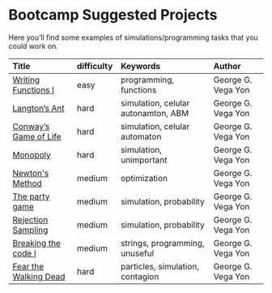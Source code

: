 Bootcamp Suggested Projects
================

Here you’ll find some examples of simulations/programming tasks that you
could work
on.

| Title                                  | difficulty | Keywords                            | Author             |
| :------------------------------------- | :--------- | :---------------------------------- | :----------------- |
| [Writing Functions I](functions1/)     | easy       | programming, functions              | George G. Vega Yon |
| [Langton’s Ant](langtons-ant/)         | hard       | simulation, celular autonamton, ABM | George G. Vega Yon |
| [Conway’s Game of Life](life/)         | hard       | simulation, celular automaton       | George G. Vega Yon |
| [Monopoly](monopoly-game/)             | hard       | simulation, unimportant             | George G. Vega Yon |
| [Newton's Method](newtons/)            | medium     | optimization                        | George G. Vega Yon |
| [The party game](party/)               | medium     | simulation, probability             | George G. Vega Yon |
| [Rejection Sampling](rejection/)       | medium     | simulation, probability             | George G. Vega Yon |
| [Breaking the code I](secret1/)        | medium     | strings, programming, unuseful      | George G. Vega Yon |
| [Fear the Walking Dead](walking-dead/) | hard       | particles, simulation, contagion    | George G. Vega Yon |
